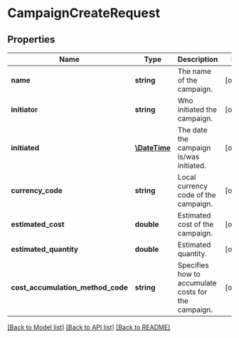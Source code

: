 # CampaignCreateRequest

## Properties
Name | Type | Description | Notes
------------ | ------------- | ------------- | -------------
**name** | **string** | The name of the campaign. | [optional] 
**initiator** | **string** | Who initiated the campaign. | [optional] 
**initiated** | [**\DateTime**](\DateTime.md) | The date the campaign is/was initiated. | [optional] 
**currency_code** | **string** | Local currency code of the campaign. | [optional] 
**estimated_cost** | **double** | Estimated cost of the campaign. | [optional] 
**estimated_quantity** | **double** | Estimated quantity. | [optional] 
**cost_accumulation_method_code** | **string** | Specifies how to accumulate costs for the campaign. | [optional] 

[[Back to Model list]](../README.md#documentation-for-models) [[Back to API list]](../README.md#documentation-for-api-endpoints) [[Back to README]](../README.md)


